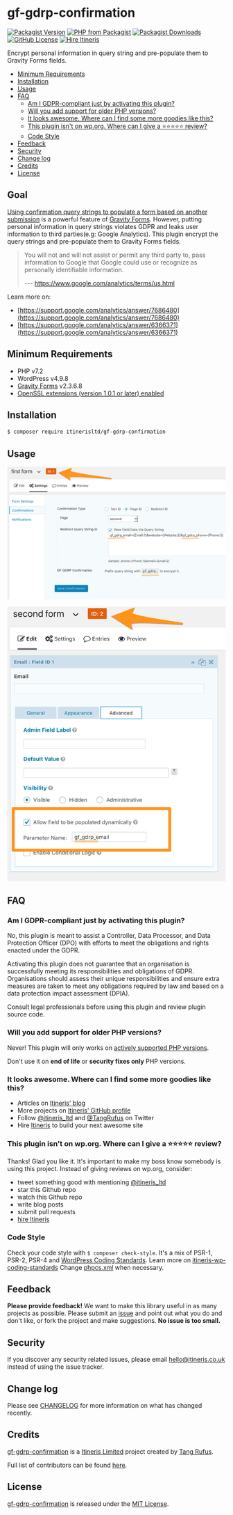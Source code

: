 # gf-gdrp-confirmation

[![Packagist Version](https://img.shields.io/packagist/v/itinerisltd/gf-gdrp-confirmation.svg)](https://packagist.org/packages/itinerisltd/gf-gdrp-confirmation)
[![PHP from Packagist](https://img.shields.io/packagist/php-v/itinerisltd/gf-gdrp-confirmation.svg)](https://packagist.org/packages/itinerisltd/gf-gdrp-confirmation)
[![Packagist Downloads](https://img.shields.io/packagist/dt/itinerisltd/gf-gdrp-confirmation.svg)](https://packagist.org/packages/itinerisltd/gf-gdrp-confirmation)
[![GitHub License](https://img.shields.io/github/license/itinerisltd/gf-gdrp-confirmation.svg)](https://github.com/ItinerisLtd/gf-gdrp-confirmation/blob/master/LICENSE)
[![Hire Itineris](https://img.shields.io/badge/Hire-Itineris-ff69b4.svg)](https://www.itineris.co.uk/contact/)


Encrypt personal information in query string and pre-populate them to Gravity Forms fields.

<!-- START doctoc generated TOC please keep comment here to allow auto update -->
<!-- DON'T EDIT THIS SECTION, INSTEAD RE-RUN doctoc TO UPDATE -->


- [Minimum Requirements](#minimum-requirements)
- [Installation](#installation)
- [Usage](#usage)
- [FAQ](#faq)
  - [Am I GDPR-compliant just by activating this plugin?](#am-i-gdpr-compliant-just-by-activating-this-plugin)
  - [Will you add support for older PHP versions?](#will-you-add-support-for-older-php-versions)
  - [It looks awesome. Where can I find some more goodies like this?](#it-looks-awesome-where-can-i-find-some-more-goodies-like-this)
  - [This plugin isn't on wp.org. Where can I give a ⭐️⭐️⭐️⭐️⭐️ review?](#this-plugin-isnt-on-wporg-where-can-i-give-a-%EF%B8%8F%EF%B8%8F%EF%B8%8F%EF%B8%8F%EF%B8%8F-review)
  - [Code Style](#code-style)
- [Feedback](#feedback)
- [Security](#security)
- [Change log](#change-log)
- [Credits](#credits)
- [License](#license)

<!-- END doctoc generated TOC please keep comment here to allow auto update -->

## Goal

[Using confirmation query strings to populate a form based on another submission](https://docs.gravityforms.com/confirmation-query-string-populate-form/) is a powerful feature of [Gravity Forms](https://www.gravityforms.com/).
However, putting personal information in query strings violates GDPR and leaks user information to third parties(e.g: Google Analytics).
This plugin encrypt the query strings and pre-populate them to Gravity Forms fields.

> You will not and will not assist or permit any third party to, pass information to Google that Google could use or recognize as personally identifiable information.
>
> --- https://www.google.com/analytics/terms/us.html

Learn more on:
- [https://support.google.com/analytics/answer/7686480](https://support.google.com/analytics/answer/7686480)
- [https://support.google.com/analytics/answer/6366371](https://support.google.com/analytics/answer/6366371)

## Minimum Requirements

- PHP v7.2
- WordPress v4.9.8
- [Gravity Forms](https://www.gravityforms.com/) v2.3.6.8
- [OpenSSL extensions (version 1.0.1 or later) enabled](https://github.com/defuse/php-encryption#dependencies)

## Installation

```bash
$ composer require itinerisltd/gf-gdrp-confirmation
```

## Usage

![Screenshot 1](./assets/screenshot-1.png)

![Screenshot 2](./assets/screenshot-2.png)

## FAQ

### Am I GDPR-compliant just by activating this plugin?

No, this plugin is meant to assist a Controller, Data Processor, and Data Protection Officer (DPO) with efforts to meet the obligations and rights enacted under the GDPR.

Activating this plugin does not guarantee that an organisation is successfully meeting its responsibilities and obligations of GDPR. 
Organisations should assess their unique responsibilities and ensure extra measures are taken to meet any obligations required by law and based on a data protection impact assessment (DPIA).

Consult legal professionals before using this plugin and review plugin source code.

### Will you add support for older PHP versions?

Never! This plugin will only works on [actively supported PHP versions](https://secure.php.net/supported-versions.php).

Don't use it on **end of life** or **security fixes only** PHP versions.

### It looks awesome. Where can I find some more goodies like this?

- Articles on [Itineris' blog](https://www.itineris.co.uk/blog/)
- More projects on [Itineris' GitHub profile](https://github.com/itinerisltd)
- Follow [@itineris_ltd](https://twitter.com/itineris_ltd) and [@TangRufus](https://twitter.com/tangrufus) on Twitter
- Hire [Itineris](https://www.itineris.co.uk/services/) to build your next awesome site

### This plugin isn't on wp.org. Where can I give a ⭐️⭐️⭐️⭐️⭐️ review?

Thanks! Glad you like it. It's important to make my boss know somebody is using this project. Instead of giving reviews on wp.org, consider:

- tweet something good with mentioning [@itineris_ltd](https://twitter.com/itineris_ltd)
- star this Github repo
- watch this Github repo
- write blog posts
- submit pull requests
- [hire Itineris](https://www.itineris.co.uk/services/)

### Code Style

Check your code style with `$ composer check-style`. It's a mix of PSR-1, PSR-2, PSR-4 and [WordPress Coding Standards](https://github.com/WordPress-Coding-Standards/WordPress-Coding-Standards). Learn more on [itineris-wp-coding-standards](https://github.com/ItinerisLtd/itineris-wp-coding-standards)
Change [phpcs.xml](./phpcs.xml) when necessary.

## Feedback

**Please provide feedback!** We want to make this library useful in as many projects as possible.
Please submit an [issue](https://github.com/ItinerisLtd/gf-gdrp-confirmation/issues/new) and point out what you do and don't like, or fork the project and make suggestions.
**No issue is too small.**

## Security

If you discover any security related issues, please email [hello@itineris.co.uk](mailto:hello@itineris.co.uk) instead of using the issue tracker.

## Change log

Please see [CHANGELOG](./CHANGELOG.md) for more information on what has changed recently.

## Credits

[gf-gdrp-confirmation](https://github.com/ItinerisLtd/gf-gdrp-confirmation) is a [Itineris Limited](https://www.itineris.co.uk/) project created by [Tang Rufus](https://typist.tech).

Full list of contributors can be found [here](https://github.com/ItinerisLtd/gf-gdrp-confirmation/graphs/contributors).

## License

[gf-gdrp-confirmation](https://github.com/ItinerisLtd/gf-gdrp-confirmation) is released under the [MIT License](https://opensource.org/licenses/MIT).
